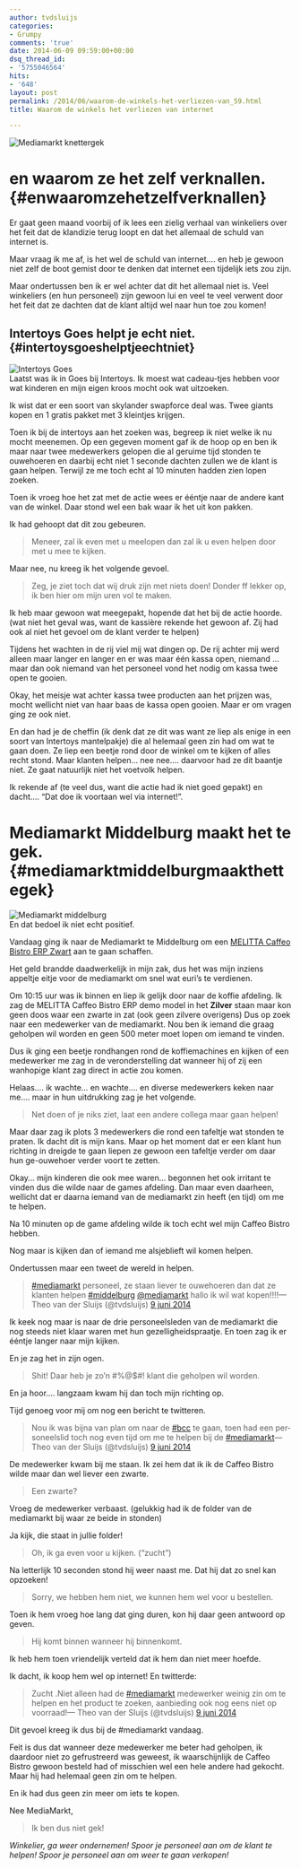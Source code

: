 ```yaml
---
author: tvdsluijs
categories:
- Grumpy
comments: 'true'
date: 2014-06-09 09:59:00+00:00
dsq_thread_id:
- '5755046564'
hits:
- '648'
layout: post
permalink: /2014/06/waarom-de-winkels-het-verliezen-van_59.html
title: Waarom de winkels het verliezen van internet

---
```

![Mediamarkt knettergek](https://vandersluijs.resultants-e.nl/2014/Jun/mediamarkt.jpg)

# en waarom ze het zelf verknallen. {#enwaaromzehetzelfverknallen}

Er gaat geen maand voorbij of ik lees een zielig verhaal van winkeliers over het feit dat de klandizie terug loopt en dat het allemaal de schuld van internet is.

Maar vraag ik me af, is het wel de schuld van internet&#8230;. en heb je gewoon niet zelf de boot gemist door te denken dat internet een tijdelijk iets zou zijn.

Maar ondertussen ben ik er wel achter dat dit het allemaal niet is. Veel winkeliers (en hun personeel) zijn gewoon lui en veel te veel verwent door het feit dat ze dachten dat de klant altijd wel naar hun toe zou komen!

## Intertoys Goes helpt je echt niet. {#intertoysgoeshelptjeechtniet}

![Intertoys Goes](https://vandersluijs.resultants-e.nl/2014/Jun/intertoys_goes.jpg)  
Laatst was ik in Goes bij Intertoys. Ik moest wat cadeau-tjes hebben voor wat kinderen en mijn eigen kroos mocht ook wat uitzoeken.

Ik wist dat er een soort van skylander swapforce deal was. Twee giants kopen en 1 gratis pakket met 3 kleintjes krijgen.

Toen ik bij de intertoys aan het zoeken was, begreep ik niet welke ik nu mocht meenemen. Op een gegeven moment gaf ik de hoop op en ben ik maar naar twee medewerkers gelopen die al geruime tijd stonden te ouwehoeren en daarbij echt niet 1 seconde dachten zullen we de klant is gaan helpen. Terwijl ze me toch echt al 10 minuten hadden zien lopen zoeken.

Toen ik vroeg hoe het zat met de actie wees er ééntje naar de andere kant van de winkel. Daar stond wel een bak waar ik het uit kon pakken. 

Ik had gehoopt dat dit zou gebeuren. 

> Meneer, zal ik even met u meelopen dan zal ik u even helpen door met u mee te kijken.

Maar nee, nu kreeg ik het volgende gevoel.

> Zeg, je ziet toch dat wij druk zijn met niets doen! Donder ff lekker op, ik ben hier om mijn uren vol te maken.

Ik heb maar gewoon wat meegepakt, hopende dat het bij de actie hoorde. (wat niet het geval was, want de kassière rekende het gewoon af. Zij had ook al niet het gevoel om de klant verder te helpen)

Tijdens het wachten in de rij viel mij wat dingen op. De rij achter mij werd alleen maar langer en langer en er was maar één kassa open, niemand &#8230; maar dan ook niemand van het personeel vond het nodig om kassa twee open te gooien.

Okay, het meisje wat achter kassa twee producten aan het prijzen was, mocht wellicht niet van haar baas de kassa open gooien. Maar er om vragen ging ze ook niet.

En dan had je de cheffin (ik denk dat ze dit was want ze liep als enige in een soort van Intertoys mantelpakje) die al helemaal geen zin had om wat te gaan doen. Ze liep een beetje rond door de winkel om te kijken of alles recht stond. Maar klanten helpen&#8230; nee nee&#8230;. daarvoor had ze dit baantje niet. Ze gaat natuurlijk niet het voetvolk helpen.

Ik rekende af (te veel dus, want die actie had ik niet goed gepakt) en dacht&#8230;. &#8220;Dat doe ik voortaan wel via internet!&#8221;.

# Mediamarkt Middelburg maakt het te gek. {#mediamarktmiddelburgmaakthettegek}

![Mediamarkt middelburg](https://vandersluijs.resultants-e.nl/2014/Jun/mediamarkt_middelburg.jpg)  
En dat bedoel ik niet echt positief.

Vandaag ging ik naar de Mediamarkt te Middelburg om een [MELITTA Caffeo Bistro ERP Zwart](http://www.mediamarkt.nl/mcs/product/MELITTA-Caffeo-Bistro-ERP-Zwart,10259,483033,247247.html?langId=-11) aan te gaan schaffen.

Het geld brandde daadwerkelijk in mijn zak, dus het was mijn inziens appeltje eitje voor de mediamarkt om snel wat euri&#8217;s te verdienen.

Om 10:15 uur was ik binnen en liep ik gelijk door naar de koffie afdeling. Ik zag de MELITTA Caffeo Bistro ERP demo model in het **Zilver** staan maar kon geen doos waar een zwarte in zat (ook geen zilvere overigens) Dus op zoek naar een medewerker van de mediamarkt. Nou ben ik iemand die graag geholpen wil worden en geen 500 meter moet lopen om iemand te vinden.

Dus ik ging een beetje rondhangen rond de koffiemachines en kijken of een medewerker me zag in de veronderstelling dat wanneer hij of zij een wanhopige klant zag direct in actie zou komen.

Helaas&#8230;. ik wachte&#8230; en wachte&#8230;. en diverse medewerkers keken naar me&#8230;. maar in hun uitdrukking zag je het volgende.

> Net doen of je niks ziet, laat een andere collega maar gaan helpen!

Maar daar zag ik plots 3 medewerkers die rond een tafeltje wat stonden te praten. Ik dacht dit is mijn kans. Maar op het moment dat er een klant hun richting in dreigde te gaan liepen ze gewoon een tafeltje verder om daar hun ge-ouwehoer verder voort te zetten.

Okay&#8230; mijn kinderen die ook mee waren&#8230; begonnen het ook irritant te vinden dus die wilde naar de games afdeling. Dan maar even daarheen, wellicht dat er daarna iemand van de mediamarkt zin heeft (en tijd) om me te helpen.

Na 10 minuten op de game afdeling wilde ik toch echt wel mijn Caffeo Bistro hebben.

Nog maar is kijken dan of iemand me alsjeblieft wil komen helpen.

Ondertussen maar een tweet de wereld in helpen.

<blockquote class="twitter-tweet" lang="nl">
  <p>
    <a href="https://twitter.com/search?q=%23mediamarkt&src=hash">#mediamarkt</a> personeel, ze staan liever te ouwehoeren dan dat ze klanten helpen <a href="https://twitter.com/search?q=%23middelburg&src=hash">#middelburg</a> <a href="https://twitter.com/mediamarkt">@mediamarkt</a> hallo ik wil wat kopen!!!!&mdash; Theo van der Sluijs (@tvdsluijs) <a href="https://twitter.com/tvdsluijs/statuses/475913145144598528">9 juni 2014</a>
  </p>
</blockquote>

Ik keek nog maar is naar de drie personeelsleden van de mediamarkt die nog steeds niet klaar waren met hun gezelligheidspraatje. En toen zag ik er ééntje langer naar mijn kijken.

En je zag het in zijn ogen.

> Shit! Daar heb je zo&#8217;n #%@$#! klant die geholpen wil worden.

En ja hoor&#8230;. langzaam kwam hij dan toch mijn richting op.

Tijd genoeg voor mij om nog een bericht te twitteren.

<blockquote class="twitter-tweet" lang="nl">
  <p>
    Nou ik was bijna van plan om naar de <a href="https://twitter.com/search?q=%23bcc&src=hash">#bcc</a> te gaan, toen had een personeelslid toch nog even tijd om me te helpen bij de <a href="https://twitter.com/search?q=%23mediamarkt&src=hash">#mediamarkt</a>&mdash; Theo van der Sluijs (@tvdsluijs) <a href="https://twitter.com/tvdsluijs/statuses/475918062613725184">9 juni 2014</a>
  </p>
</blockquote>

De medewerker kwam bij me staan. Ik zei hem dat ik ik de Caffeo Bistro wilde maar dan wel liever een zwarte.

> Een zwarte?

Vroeg de medewerker verbaast. (gelukkig had ik de folder van de mediamarkt bij waar ze beide in stonden)

Ja kijk, die staat in jullie folder!

> Oh, ik ga even voor u kijken. (&#8220;zucht&#8221;)

Na letterlijk 10 seconden stond hij weer naast me. Dat hij dat zo snel kan opzoeken!

> Sorry, we hebben hem niet, we kunnen hem wel voor u bestellen.

Toen ik hem vroeg hoe lang dat ging duren, kon hij daar geen antwoord op geven.

> Hij komt binnen wanneer hij binnenkomt.

Ik heb hem toen vriendelijk verteld dat ik hem dan niet meer hoefde.

Ik dacht, ik koop hem wel op internet! En twitterde: 

<blockquote class="twitter-tweet" lang="nl">
  <p>
    Zucht .Niet alleen had de <a href="https://twitter.com/search?q=%23mediamarkt&src=hash">#mediamarkt</a> medewerker weinig zin om te helpen en het product te zoeken, aanbieding ook nog eens niet op voorraad!&mdash; Theo van der Sluijs (@tvdsluijs) <a href="https://twitter.com/tvdsluijs/statuses/475918830855024640">9 juni 2014</a>
  </p>
</blockquote>

Dit gevoel kreeg ik dus bij de #mediamarkt vandaag. 



Feit is dus dat wanneer deze medewerker me beter had geholpen, ik daardoor niet zo gefrustreerd was geweest, ik waarschijnlijk de Caffeo Bistro gewoon besteld had of misschien wel een hele andere had gekocht. Maar hij had helemaal geen zin om te helpen.

En ik had dus geen zin meer om iets te kopen.

Nee MediaMarkt,

> Ik ben dus niet gek!

_Winkelier, ga weer ondernemen! Spoor je personeel aan om de klant te helpen! Spoor je personeel aan om weer te gaan verkopen!_